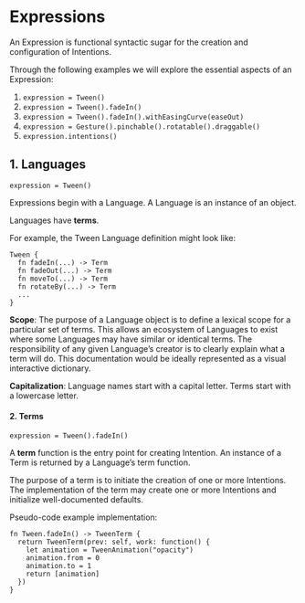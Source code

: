 # Expressions

An Expression is functional syntactic sugar for the creation and configuration of Intentions.

Through the following examples we will explore the essential aspects of an Expression:

1. `expression = Tween()`
2. `expression = Tween().fadeIn()`
3. `expression = Tween().fadeIn().withEasingCurve(easeOut)`
4. `expression = Gesture().pinchable().rotatable().draggable()`
5. `expression.intentions()`

## 1. Languages

```expression = Tween()```

Expressions begin with a Language. A Language is an instance of an object.

Languages have **terms**.

For example, the Tween Language definition might look like:

```
Tween {
  fn fadeIn(...) -> Term
  fn fadeOut(...) -> Term
  fn moveTo(...) -> Term
  fn rotateBy(...) -> Term
  ...
}
```

**Scope**: The purpose of a Language object is to define a lexical scope for a particular set of terms. This allows an ecosystem of Languages to exist where some Languages may have similar or identical terms. The responsibility of any given Language’s creator is to clearly explain what a term will do. This documentation would be ideally represented as a visual interactive dictionary.

**Capitalization**: Language names start with a capital letter. Terms start with a lowercase letter.

#### 2. Terms

```expression = Tween().fadeIn()```

A **term** function is the entry point for creating Intention. An instance of a Term is returned by a Language’s term function.

The purpose of a term is to initiate the creation of one or more Intentions. The implementation of the term may create one or more Intentions and initialize well-documented defaults.

Pseudo-code example implementation:

```
fn Tween.fadeIn() -> TweenTerm {
  return TweenTerm(prev: self, work: function() {
    let animation = TweenAnimation("opacity")
    animation.from = 0
    animation.to = 1
    return [animation]
  })
}
```